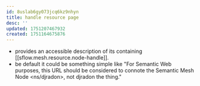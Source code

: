 ```yaml
---
id: 8uslab6gy073jcq6kz9nhyn
title: handle resource page
desc: ''
updated: 1751207467932
created: 1751164675876
---
```


- provides an accessible description of its containing [[sflow.mesh.resource.node-handle]]. 
- be default it could be something simple like "For Semantic Web purposes, this URL should be considered to connote the Semantic Mesh Node <ns/djradon>, not djradon the thing."